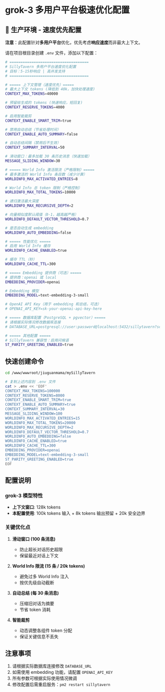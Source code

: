 # grok-3 多用户平台极速优化配置

## 🚀 生产环境 - 速度优先配置

**注意**：此配置针对**多用户平台**优化，优先考虑**响应速度**而非最大上下文。

请在项目根目录创建 `.env` 文件，添加以下配置：

```bash
# ====================================
# SillyTavern 多用户平台速度优化配置
# 目标：5-15秒响应 | 高并发支持
# ====================================

# ===== 上下文管理（速度优先）=====
# 最大上下文 tokens (降低到 40k，加快处理速度)
CONTEXT_MAX_TOKENS=40000

# 预留给生成的 tokens (快速响应，短回复)
CONTEXT_RESERVE_TOKENS=4000

# 启用智能裁剪
CONTEXT_ENABLE_SMART_TRIM=true

# 禁用自动总结（节省处理时间）
CONTEXT_ENABLE_AUTO_SUMMARY=false

# 自动总结间隔（禁用后不生效）
CONTEXT_SUMMARY_INTERVAL=50

# 滑动窗口：最多加载 30 条历史消息（快速加载）
MESSAGE_SLIDING_WINDOW=30

# ===== World Info 激活限流（严格限制）=====
# 最多激活的 World Info 条目数（减少计算）
WORLDINFO_MAX_ACTIVATED_ENTRIES=8

# World Info 总 token 限制（严格控制）
WORLDINFO_MAX_TOTAL_TOKENS=10000

# 递归激活最大深度
WORLDINFO_MAX_RECURSIVE_DEPTH=2

# 向量相似度默认阈值（0-1，越高越严格）
WORLDINFO_DEFAULT_VECTOR_THRESHOLD=0.7

# 是否自动生成 embedding
WORLDINFO_AUTO_EMBEDDING=false

# ===== 性能优化 =====
# 启用 World Info 缓存
WORLDINFO_CACHE_ENABLED=true

# 缓存 TTL（秒）
WORLDINFO_CACHE_TTL=300

# ===== Embedding 提供商（可选）=====
# 提供商：openai 或 local
EMBEDDING_PROVIDER=openai

# Embedding 模型
EMBEDDING_MODEL=text-embedding-3-small

# OpenAI API Key（用于 embedding 和总结，可选）
# OPENAI_API_KEY=sk-your-openai-api-key-here

# ===== 数据库配置（PostgreSQL + pgvector）=====
# 请根据实际情况修改数据库连接
# DATABASE_URL=postgresql://user:password@localhost:5432/sillytavern?schema=public

# ===== 其他配置 =====
# SillyTavern 兼容性：启用问候语
ST_PARITY_GREETING_ENABLED=true
```

## 快速创建命令

```bash
cd /www/wwwroot/jiuguanmama/mySillyTavern

# 复制上述内容到 .env 文件
cat > .env << 'EOF'
CONTEXT_MAX_TOKENS=100000
CONTEXT_RESERVE_TOKENS=8000
CONTEXT_ENABLE_SMART_TRIM=true
CONTEXT_ENABLE_AUTO_SUMMARY=true
CONTEXT_SUMMARY_INTERVAL=30
MESSAGE_SLIDING_WINDOW=100
WORLDINFO_MAX_ACTIVATED_ENTRIES=15
WORLDINFO_MAX_TOTAL_TOKENS=20000
WORLDINFO_MAX_RECURSIVE_DEPTH=2
WORLDINFO_DEFAULT_VECTOR_THRESHOLD=0.7
WORLDINFO_AUTO_EMBEDDING=false
WORLDINFO_CACHE_ENABLED=true
WORLDINFO_CACHE_TTL=300
EMBEDDING_PROVIDER=openai
EMBEDDING_MODEL=text-embedding-3-small
ST_PARITY_GREETING_ENABLED=true
EOF
```

## 配置说明

### grok-3 模型特性
- **上下文窗口**: 128k tokens
- **本配置使用**: 100k tokens 输入 + 8k tokens 输出预留 + 20k 安全边界

### 关键优化点

1. **滑动窗口 (100 条消息)**
   - 防止超长对话历史超限
   - 保留最近对话上下文

2. **World Info 限流 (15 条 / 20k tokens)**
   - 避免过多 World Info 注入
   - 按优先级自动截断

3. **自动总结 (每 30 条消息)**
   - 压缩旧对话为摘要
   - 节省 token 消耗

4. **智能裁剪**
   - 动态调整各组件 token 分配
   - 保证关键信息不丢失

## 注意事项

1. 请根据实际数据库连接修改 `DATABASE_URL`
2. 如需使用 embedding 功能，请配置 `OPENAI_API_KEY`
3. 所有参数可根据实际使用情况微调
4. 修改配置后需重启服务：`pm2 restart sillytavern`

